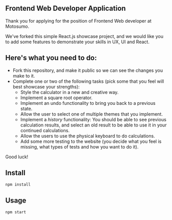 Frontend Web Developer Application
---
Thank you for applying for the position of Frontend Web developer at Motosumo.

We've forked this simple React.js showcase project, and we would like you to add some features to demonstrate your skills in UX, UI and React. 

Here's what you need to do:
---

- Fork this repository, and make it public so we can see the changes you make to it.
- Complete one or two of the following tasks (pick some that you feel will best showcase your strengths):
  - Style the calculator in a new and creative way.
  - Implement a square root operator.
  - Implement an undo functionality to bring you back to a previous state.
  - Allow the user to select one of multiple themes that you implement.
  - Implement a _history_ functionality: You should be able to see previous calculation results, and select an old result to be able to use it in your continued calculations.
  - Allow the users to use the physical keyboard to do calculations.
  - Add some more testing to the website (you decide what you feel is missing, what types of tests and how you want to do it).

Good luck!


Install
---

`npm install`



Usage
---

`npm start`
